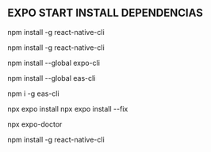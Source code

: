 

## EXPO START INSTALL DEPENDENCIAS


npm install -g react-native-cli

npm install -g react-native-cli

npm install --global expo-cli

npm install --global eas-cli

npm i -g eas-cli


npx expo install
npx expo install --fix

npx expo-doctor




npm install -g react-native-cli
